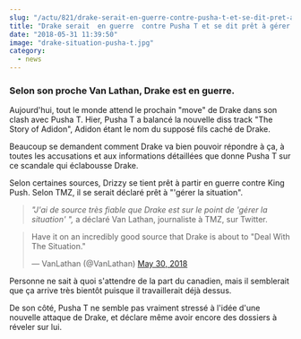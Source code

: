 ```yaml
--- 
slug: "/actu/821/drake-serait-en-guerre-contre-pusha-t-et-se-dit-pret-a-gerer-la-situation"
title: "Drake serait  en guerre  contre Pusha T et se dit prêt à gérer la situation"
date: "2018-05-31 11:39:50"
image: "drake-situation-pusha-t.jpg"
category:
  - news
---
```

<h3><strong>Selon son proche Van Lathan, Drake est en guerre.</strong></h3>

<p>Aujourd'hui, tout le monde attend le prochain "move" de Drake dans son clash avec Pusha T. Hier, Pusha T a balancé la nouvelle diss track "The Story of Adidon", Adidon étant le nom du supposé fils caché de Drake. </p>

<p>Beaucoup se demandent comment Drake va bien pouvoir répondre à ça, à toutes les accusations et aux informations détaillées que donne Pusha T sur ce scandale qui éclabousse Drake.</p>

<p>Selon certaines sources, Drizzy se tient prêt à partir en guerre contre King Push. Selon TMZ, il se serait déclaré prêt à "'gérer la situation".</p>

<blockquote>
<p><em>"J'ai de source très fiable que Drake est sur le point de 'gérer la situation' ",</em> a déclaré Van Lathan, journaliste à TMZ, sur Twitter.</p>
</blockquote>
<blockquote class="twitter-tweet" data-lang="en"><p lang="en" dir="ltr">Have it on an incredibly good source that Drake is about to "Deal With The Situation."</p>— VanLathan (@VanLathan) <a href="https://twitter.com/VanLathan/status/1001899320411471874?ref_src=twsrc%5Etfw">May 30, 2018</a></blockquote>
<script async src="https://platform.twitter.com/widgets.js" charset="utf-8"></script>

<p>Personne ne sait à quoi s'attendre de la part du canadien, mais il semblerait que ça arrive très bientôt puisque il travaillerait déjà dessus.</p>

<p>De son côté, Pusha T ne semble pas vraiment stressé à l'idée d'une nouvelle attaque de Drake, et déclare même avoir encore des dossiers à réveler sur lui. </p>